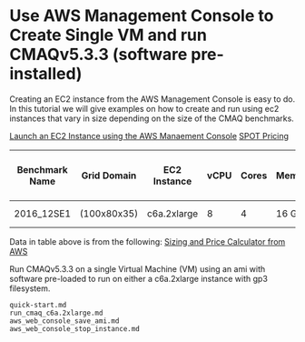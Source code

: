 # Use AWS Management Console to Create Single VM and run CMAQv5.3.3 (software pre-installed)

Creating an EC2 instance from the AWS Management Console is easy to do. In this tutorial we will give examples on how to create and run using ec2 instances that vary in size depending on the size of the CMAQ benchmarks.

<a href="https://docs.aws.amazon.com/AWSEC2/latest/UserGuide/EC2_GetStarted.html">Launch an EC2 Instance using the AWS Manaement Console</a>
<a href="https://aws.amazon.com/ec2/spot/pricing/">SPOT Pricing</a>

| Benchmark Name | Grid Domain | EC2 Instance| vCPU   |  Cores | Memory | Network Performance | Storage (EBS Only) | On Demand Hourly Cost | Spot Hourly Cost |
| -------------- | ----------- | ----------  | ------ | ---    |----    | ---------------       | ----  | -------------------   | -------------    |
| 2016_12SE1 | (100x80x35)   | c6a.2xlarge    | 8 | 4 | 16 GiB | Up to 12500 Megabit | gp3 | 0.306 | 0.2879 |

Data in table above is from the following:
<a href="https://calculator.aws/#/addService/ec2-enhancement?nc2=h_ql_pr_calc">Sizing and Price Calculator from AWS</a>


Run CMAQv5.3.3 on a single Virtual Machine (VM) using an ami with software pre-loaded to run on either a c6a.2xlarge instance with gp3 filesystem.

```{toctree}
quick-start.md
run_cmaq_c6a.2xlarge.md
aws_web_console_save_ami.md
aws_web_console_stop_instance.md
```
